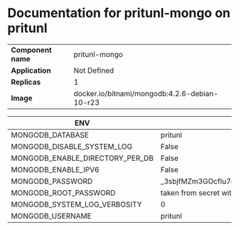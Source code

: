 # Documentation for pritunl-mongo on pritunl

|||
| --- | ---- |
| **Component name** | pritunl-mongo |
| **Application** | Not Defined |
| **Replicas** | 1 |
| **Image** | docker.io/bitnami/mongodb:4.2.6-debian-10-r23 |

| ENV | VALUE |
| --- | -----  |
|MONGODB_DATABASE | pritunl|
|MONGODB_DISABLE_SYSTEM_LOG | False|
|MONGODB_ENABLE_DIRECTORY_PER_DB | False|
|MONGODB_ENABLE_IPV6 | False|
|MONGODB_PASSWORD | _3sbjfMZm3GOcfIu7c_bKdmzZuc_gO0Dgn6CfKbYMgk|
|MONGODB_ROOT_PASSWORD | taken from secret with key: ``mongodb-root-password``|
|MONGODB_SYSTEM_LOG_VERBOSITY | 0|
|MONGODB_USERNAME | pritunl|
